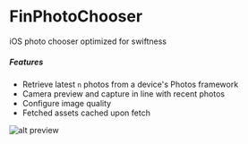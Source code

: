 # FinPhotoChooser
iOS photo chooser optimized for swiftness

##### Features
 - Retrieve latest `n` photos from a device's Photos framework
 - Camera preview and capture in line with recent photos
 - Configure image quality
 - Fetched assets cached upon fetch
 
![alt preview](recording.gif)
